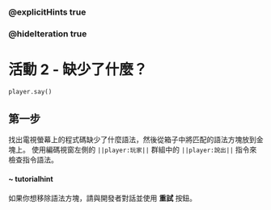 ### @explicitHints true
### @hideIteration true 

# 活動 2 - 缺少了什麼？

```python
player.say()
```

## 第一步
找出電視螢幕上的程式碼缺少了什麼語法，然後從箱子中將匹配的語法方塊放到金塊上。
使用編碼視窗左側的 `||player:玩家||` 群組中的 `||player:說出||` 指令來檢查指令語法。

#### ~ tutorialhint 
如果你想移除語法方塊，請與開發者對話並使用 **重試** 按鈕。 